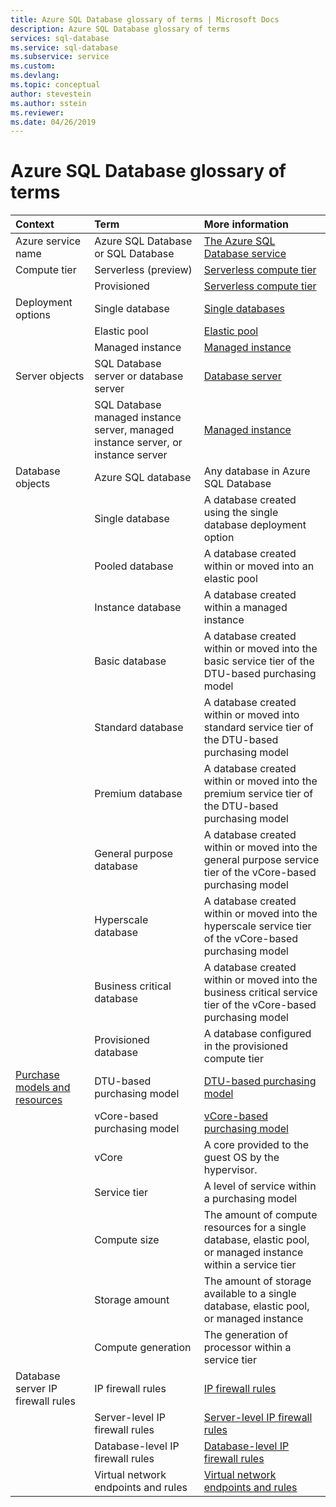 ```yaml
---
title: Azure SQL Database glossary of terms | Microsoft Docs
description: Azure SQL Database glossary of terms
services: sql-database
ms.service: sql-database
ms.subservice: service
ms.custom: 
ms.devlang: 
ms.topic: conceptual
author: stevestein
ms.author: sstein
ms.reviewer: 
ms.date: 04/26/2019
---
```

# Azure SQL Database glossary of terms

|Context|Term|More information|
|:---|:---|:---|
|Azure service name|Azure SQL Database or SQL Database|[The Azure SQL Database service](sql-database-technical-overview.md)|
|Compute tier|Serverless (preview)|[Serverless compute tier](sql-database-serverless.md)
||Provisioned|[Serverless compute tier](sql-database-serverless.md)
|Deployment options |Single database|[Single databases](sql-database-single-database.md)|
||Elastic pool|[Elastic pool](sql-database-elastic-pool.md)|
||Managed instance|[Managed instance](sql-database-managed-instance.md)|
|Server objects|SQL Database server or database server|[Database server](sql-database-servers.md)|
||SQL Database managed instance server, managed instance server, or instance server|[Managed instance](sql-database-managed-instance.md)|
Database objects|Azure SQL database|Any database in Azure SQL Database|
||Single database|A database created using the single database deployment option|
||Pooled database|A database created within or moved into an elastic pool|
||Instance database|A database created within a managed instance|
||Basic database|A database created within or moved into the basic service tier of the DTU-based purchasing model|
||Standard database|A database created within or moved into standard service tier of the DTU-based purchasing model|
||Premium database|A database created within or moved into the premium service tier of the DTU-based purchasing model|
||General purpose database|A database created within or moved into the general purpose service tier of the vCore-based purchasing model|
||Hyperscale database|A database created within or moved into the hyperscale service tier of the vCore-based purchasing model|
||Business critical database|A database created within or moved into the business critical service tier of the vCore-based purchasing model|
||Provisioned database|A database configured in the provisioned compute tier|
|[Purchase models and resources](sql-database-purchase-models.md)|DTU-based purchasing model|[DTU-based purchasing model](sql-database-service-tiers-dtu.md)|
||vCore-based purchasing model|[vCore-based purchasing model](sql-database-service-tiers-vcore.md)|
||vCore|A core provided to the guest OS by the hypervisor.|
||Service tier|A level of service within a purchasing model|
||Compute size|The amount of compute resources for a single database, elastic pool, or managed instance within a service tier|
||Storage amount|The amount of storage available to a single database, elastic pool, or managed instance|
||Compute generation|The generation of processor within a service tier|
|Database server IP firewall rules|IP firewall rules|[IP firewall rules](sql-database-firewall-configure.md)|
||Server-level IP firewall rules|[Server-level IP firewall rules](sql-database-firewall-configure.md)|
|| Database-level IP firewall rules|[Database-level IP firewall rules](sql-database-firewall-configure.md)|
||Virtual network endpoints and rules|[Virtual network endpoints and rules](sql-database-vnet-service-endpoint-rule-overview.md)|
